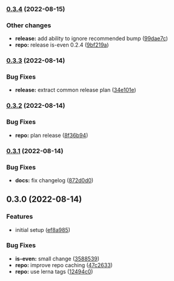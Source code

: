 

### [0.3.4](https://github.com/tuan231195/monorepo-template/compare/even-server@0.3.3...even-server@0.3.4) (2022-08-15)


### Other changes

* **release:** add ability to ignore recommended bump ([99dae7c](https://github.com/tuan231195/monorepo-template/commit/99dae7c5b8c31daa072b8355080d684cdd3fe203))
* **repo:** release is-even 0.2.4 ([9bf219a](https://github.com/tuan231195/monorepo-template/commit/9bf219a35f3720f467d6acd9fff2ef50f6f7361a))

### [0.3.3](https://github.com/tuan231195/monorepo-template/compare/even-server@0.3.2...even-server@0.3.3) (2022-08-14)


### Bug Fixes

* **release:** extract common release plan ([34e101e](https://github.com/tuan231195/monorepo-template/commit/34e101e6c3fee78679a727c1dfafcb69774769ac))

### [0.3.2](https://github.com/tuan231195/monorepo-template/compare/even-server@0.3.1...even-server@0.3.2) (2022-08-14)


### Bug Fixes

* **repo:** plan release ([8f36b94](https://github.com/tuan231195/monorepo-template/commit/8f36b9451c047e0770e68013ee054921608b78df))

### [0.3.1](https://github.com/tuan231195/monorepo-template/compare/even-server@0.3.0...even-server@0.3.1) (2022-08-14)


### Bug Fixes

* **docs:** fix changelog ([872d0d0](https://github.com/tuan231195/monorepo-template/commit/872d0d01e09a63391db09046dcdd323163d00e3e))

## 0.3.0 (2022-08-14)


### Features

* initial setup ([ef8a985](https://github.com/tuan231195/monorepo-template/commit/ef8a98584c0b3ee00e3a8d07bf441382374ba38c))


### Bug Fixes

* **is-even:** small change ([3588539](https://github.com/tuan231195/monorepo-template/commit/3588539641ede3660a22fd535f26e17f0e70df6c))
* **repo:** improve repo caching ([47c2633](https://github.com/tuan231195/monorepo-template/commit/47c26337a3d262312b311a3052043c75f7e88d6b))
* **repo:** use lerna tags ([12494c0](https://github.com/tuan231195/monorepo-template/commit/12494c0cfb6057b97d23f66bd247a292385a49ca))